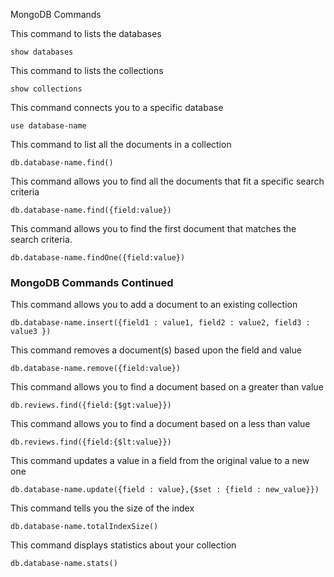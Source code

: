 
MongoDB Commands

This command to lists the databases

`show databases`

This command to lists the collections

`show collections`

This command connects you to a specific database

`use database-name`

This command to list all the documents in a collection

`db.database-name.find()`

This command allows you to find all the documents that fit a specific search criteria

`db.database-name.find({field:value})`

This command allows you to find the first document that matches the search criteria.

`db.database-name.findOne({field:value})`

### MongoDB Commands Continued

This command allows you to add a document to an existing collection

`db.database-name.insert({field1 : value1, field2 : value2, field3 : value3 })`

This command removes a document(s) based upon the field and value

`db.database-name.remove({field:value})`

This command allows you to find a document based on a greater than value

`db.reviews.find({field:{$gt:value}})`

This command allows you to find a document based on a less than value

`db.reviews.find({field:{$lt:value}})`

This command updates a value in a field from the original value to a new one

`db.database-name.update({field : value},{$set : {field : new_value}})`

This command tells you the size of the index

`db.database-name.totalIndexSize()`

This command displays statistics about your collection

`db.database-name.stats()`

